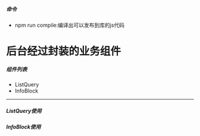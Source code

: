 ##### 命令
* npm run compile:编译出可以发布到库的js代码



# 后台经过封装的业务组件

##### 组件列表
* ListQuery
* InfoBlock

------

##### ListQuery使用


##### InfoBlock使用


